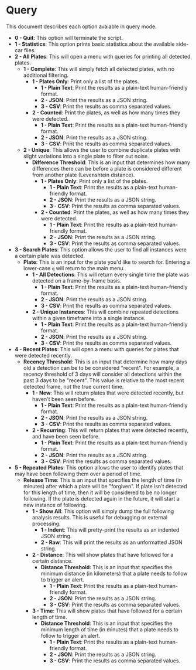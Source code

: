 # Query

This document describes each option avaiable in query mode.

- **0 - Quit**: This option will terminate the script.
- **1 - Statistics**: This option prints basic statistics about the available side-car files.
- **2 - All Plates**: This will open a menu with queries for printing all detected plates.
    - **1 - Complete**: This will simply fetch all detected plates, with no additional filtering.
        - **1 - Plates Only**: Print only a list of the plates.
            - **1 - Plain Text**: Print the results as a plain-text human-friendly format.
            - **2 - JSON**: Print the results as a JSON string.
            - **3 - CSV**: Print the results as comma separated values.
        - **2 - Counted**: Print the plates, as well as how many times they were detected.
            - **1 - Plain Text**: Print the results as a plain-text human-friendly format.
            - **2 - JSON**: Print the results as a JSON string.
            - **3 - CSV**: Print the results as comma separated values.
    - **2 - Unique**: This allows the user to combine duplicate plates with slight variations into a single plate to filter out noise.
        - **Difference Threshold**: This is an input that determines how many differences there can be before a plate is considered different from another plate (Levenshtein distance).
            - **1 - Plates Only**: Print only a list of the plates.
                - **1 - Plain Text**: Print the results as a plain-text human-friendly format.
                - **2 - JSON**: Print the results as a JSON string.
                - **3 - CSV**: Print the results as comma separated values.
            - **2 - Counted**: Print the plates, as well as how many times they were detected.
                - **1 - Plain Text**: Print the results as a plain-text human-friendly format.
                - **2 - JSON**: Print the results as a JSON string.
                - **3 - CSV**: Print the results as comma separated values.
- **3 - Search Plates**: This option allows the user to find all instances were a certain plate was detected.
    - **Plate**: This is an input for the plate you'd like to search for. Entering a lower-case `q` will return to the main menu.
        - **1 - All Detections**: This will return every single time the plate was detected on a frame-by-frame basis.
            - **1 - Plain Text**: Print the results as a plain-text human-friendly format.
            - **2 - JSON**: Print the results as a JSON string.
            - **3 - CSV**: Print the results as comma separated values.
        - **2 - Unique Instances**: This will combine repeated detections within a given timeframe into a single instance.
            - **1 - Plain Text**: Print the results as a plain-text human-friendly format.
            - **2 - JSON**: Print the results as a JSON string.
            - **3 - CSV**: Print the results as comma separated values.
- **4 - Recent Plates**: This will open a menu with queries for plates that were detected recently.
    - **Recency Threshold**: This is an input that determine how many days old a detection can be to be considered "recent". For example, a recency threshold of 3 days will consider all detections within the past 3 days to be "recent". This value is relative to the most recent detected frame, not the true current time.
        - **1 - New**: This will return plates that were detected recently, but haven't been seen before.
            - **1 - Plain Text**: Print the results as a plain-text human-friendly format.
            - **2 - JSON**: Print the results as a JSON string.
            - **3 - CSV**: Print the results as comma separated values.
        - **2 - Recurring**: This will return plates that were detected recently, and have been seen before.
            - **1 - Plain Text**: Print the results as a plain-text human-friendly format.
            - **2 - JSON**: Print the results as a JSON string.
            - **3 - CSV**: Print the results as comma separated values.
- **5 - Repeated Plates**: This option allows the user to identify plates that may have been following them over a period of time.
    - **Release Time**: This is an input that specifies the length of time (in minutes) after which a plate will be "forgiven". If plate isn't detected for this length of time, then it will be considered to be no longer following. If the plate is detected again in the future, it will start a new instance of following.
        - **1 - Show All**: This option will simply dump the full following analysis results. This is useful for debugging or external processing.
            - **1 - Indent**: This will pretty-print the results as an indented JSON string.
            - **2 - Raw**: This will print the results as an unformatted JSON string.
        - **2 - Distance**: This will show plates that have followed for a certain distance.
            - **Distance Threshold**: This is an input that specifies the minimum distance (in kilometers) that a plate needs to follow to trigger an alert.
                - **1 - Plain Text**: Print the results as a plain-text human-friendly format.
                - **2 - JSON**: Print the results as a JSON string.
                - **3 - CSV**: Print the results as comma separated values.
        - **3 - Time**: This will show plates that have followed for a certain length of time.
            - **Distance Threshold**: This is an input that specifies the minimum length of time (in minutes) that a plate needs to follow to trigger an alert.
                - **1 - Plain Text**: Print the results as a plain-text human-friendly format.
                - **2 - JSON**: Print the results as a JSON string.
                - **3 - CSV**: Print the results as comma separated values.
